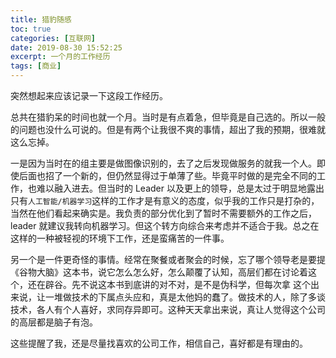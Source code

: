 ```yaml
---
title: 猎豹随感
toc: true
categories: [互联网]
date: 2019-08-30 15:52:25
excerpt: 一个月的工作经历
tags: [商业]
---
```


突然想起来应该记录一下这段工作经历。

总共在猎豹呆的时间也就一个月。当时是有点着急，但毕竟是自己选的。所以一般的问题也没什么可说的。但是有两个让我很不爽的事情，超出了我的预期，很难就这么忘掉。



一是因为当时在的组主要是做图像识别的，去了之后发现做服务的就我一个人。即使后面也招了一个新的，但仍然显得过于单薄了些。毕竟平时做的是完全不同的工作，也难以融入进去。但当时的 Leader 以及更上的领导，总是太过于明显地露出只有`人工智能/机器学习`这样的工作才是有意义的态度，似乎我的工作只是打杂的，当然在他们看起来确实是。我负责的部分优化到了暂时不需要额外的工作之后，leader 就建议我转向机器学习。但这个转方向综合来考虑并不适合于我。总之在这样的一种被轻视的环境下工作，还是蛮痛苦的一件事。



另一个是一件更奇怪的事情。经常在聚餐或者聚会的时候，忘了哪个领导老是要提《谷物大脑》这本书，说它怎么怎么好，怎么颠覆了认知，高层们都在讨论着这个，还在辟谷。先不说这本书到底讲的对不对，是不是伪科学，但每次拿 这个出来说，让一堆做技术的下属点头应和，真是太他妈的蠢了。做技术的人，除了多谈技术，各人有个人喜好，求同存异即可。这种天天拿出来说，真让人觉得这个公司的高层都是脑子有泡。



这些提醒了我，还是尽量找喜欢的公司工作，相信自己，喜好都是有理由的。

